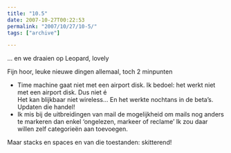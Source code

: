 ```yaml
---
title: "10.5"
date: 2007-10-27T00:22:53
permalink: "2007/10/27/10-5/"
tags: ["archive"]

---
```

… en we draaien op Leopard, lovely

Fijn hoor, leuke nieuwe dingen allemaal, toch 2 minpunten

* Time machine gaat niet met een airport disk. Ik bedoel: het werkt niet met een airport disk. Dus niet é  
    Het kan blijkbaar niet wireless… En het werkte nochtans in de beta’s. Updaten die handel!
* Ik mis bij de uitbreidingen van mail de mogelijkheid om mails nog anders te markeren dan enkel ‘ongelezen, markeer of reclame’ Ik zou daar willen zelf categorieën aan toevoegen.

Maar stacks en spaces en van die toestanden: skitterend!
